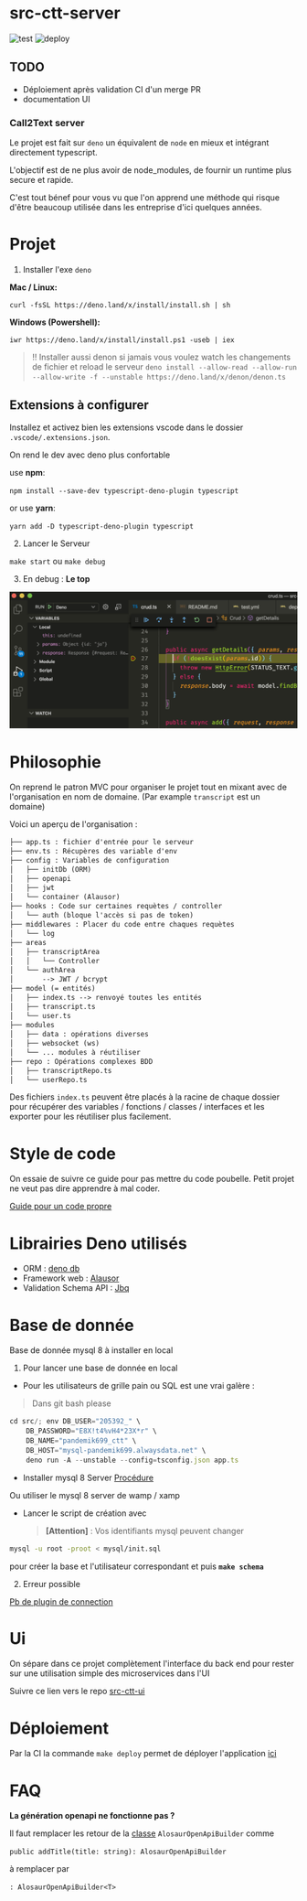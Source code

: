 # src-ctt-server

![test](https://github.com/g4-dev/src-ctt-server/workflows/test/badge.svg)
![deploy](https://github.com/g4-dev/src-ctt-server/workflows/deploy/badge.svg)

## TODO

- Déploiement après validation CI d'un merge PR
- documentation UI

### Call2Text server

Le projet est fait sur `deno` un équivalent de `node` en mieux et intégrant directement typescript.

L'objectif est de ne plus avoir de node_modules, de fournir un runtime plus secure et rapide.

C'est tout bénef pour vous vu que l'on apprend une méthode qui risque d'être beaucoup utilisée dans les entreprise d'ici quelques années.

# Projet

1. Installer l'exe `deno`

**Mac / Linux:**

```
curl -fsSL https://deno.land/x/install/install.sh | sh
```

**Windows (Powershell):**

```
iwr https://deno.land/x/install/install.ps1 -useb | iex
```

> !! Installer aussi denon si jamais vous voulez watch les changements de fichier et reload le serveur
`deno install --allow-read --allow-run --allow-write -f --unstable https://deno.land/x/denon/denon.ts`

## Extensions à configurer

Installez et activez bien les extensions vscode dans le dossier `.vscode/.extensions.json`.

On rend le dev avec deno plus confortable

use **npm**:

`npm install --save-dev typescript-deno-plugin typescript`

or use **yarn**:

`yarn add -D typescript-deno-plugin typescript`

2. Lancer le Serveur

`make start` ou `make debug`

3. En debug : **Le top**

![Debugger](docs/img/debugger.png)

# Philosophie

On reprend le patron MVC pour organiser le projet tout en mixant avec de l'organisation en nom de domaine. (Par example `transcript` est un domaine)

Voici un aperçu de l'organisation :

```
├── app.ts : fichier d'entrée pour le serveur
├── env.ts : Récupères des variable d'env
├── config : Variables de configuration
│   ├── initDb (ORM)
│   ├── openapi
│   ├── jwt
│   └── container (Alausor)
├── hooks : Code sur certaines requètes / controller
│   └── auth (bloque l'accès si pas de token)
├── middlewares : Placer du code entre chaques requètes
│   └── log
├── areas
│   ├── transcriptArea
│   │   └── Controller
│   └── authArea
│       --> JWT / bcrypt
├── model (= entités)
│   ├── index.ts --> renvoyé toutes les entités
│   ├── transcript.ts
│   └── user.ts
├── modules
│   ├── data : opérations diverses
│   ├── websocket (ws)
│   └── ... modules à réutiliser
├── repo : Opérations complexes BDD
│   ├── transcriptRepo.ts
│   └── userRepo.ts
```

Des fichiers `index.ts` peuvent être placés à la racine de chaque dossier pour récupérer des variables / fonctions / classes / interfaces et les exporter pour les réutiliser plus facilement.

# Style de code

On essaie de suivre ce guide pour pas mettre du code poubelle. Petit projet ne veut pas dire apprendre à mal coder.

[Guide pour un code propre](https://github.com/goldbergyoni/nodebestpractices)

# Librairies Deno utilisés

- ORM : [deno db](https://github.com/eveningkid/denodb)
- Framework web : [Alausor](https://github.com/alosaur/alosaur)
- Validation Schema API : [Jbq](https://github.com/krnik/jbq/tree/master)

# Base de donnée

Base de donnée mysql 8 à installer en local

1. Pour lancer une base de donnée en local

- Pour les utilisateurs de grille pain ou SQL est une vrai galère :
> Dans git bash please

```ts
cd src/; env DB_USER="205392_" \
	DB_PASSWORD="E8X!t4%vH4*23X*r" \
	DB_NAME="pandemik699_ctt" \
	DB_HOST="mysql-pandemik699.alwaysdata.net" \
	deno run -A --unstable --config=tsconfig.json app.ts
```

- Installer mysql 8 Server
  [Procédure](https://dev.mysql.com/doc/mysql/en/windows-installation.html)

Ou utiliser le mysql 8 server de wamp / xamp

- Lancer le script de création avec
  > **[Attention]** : Vos identifiants mysql peuvent changer

```sh
mysql -u root -proot < mysql/init.sql
```

pour créer la base et l'utilisateur correspondant et puis **`make schema`**

2. Erreur possible

[Pb de plugin de connection](https://stackoverflow.com/questions/51179516/sequel-pro-and-mysql-connection-failed)

# Ui

On sépare dans ce projet complètement l'interface du back end pour rester sur une utilisation simple des microservices dans l'UI

Suivre ce lien vers le repo [src-ctt-ui](https://github.com/g4-dev/src-ctt-ui)

# Déploiement

Par la CI la commande `make deploy` permet de déployer l'application [ici](http://pandemik699.alwaysdata.net/)

# FAQ

**La génération openapi ne fonctionne pas ?**

Il faut remplacer les retour de la [classe](src/config/openapi.ts) `AlosaurOpenApiBuilder` comme

`public addTitle(title: string): AlosaurOpenApiBuilder`

à remplacer par

`: AlosaurOpenApiBuilder<T>`
